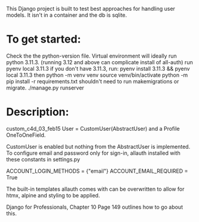 
This Django project is built to test best approaches for handling user models. It isn't in a container and the db is sqlite.

# To get started:

Check the the python-version file. Virtual environment will ideally run python 3.11.3. (running 3.12 and above can complicate install of all-auth) 
run
pyenv local 3.11.3
if you don't have 3.11.3, run: 
pyenv install 3.11.3 && pyenv local 3.11.3
then
python -m venv venv
source venv/bin/activate
python -m pip install -r requirements.txt
shouldn't need to run makemigrations or migrate. 
./manage.py runserver




# Description:

custom_c4d_03_feb15
User = CustomUser(AbstractUser) and a Profile OneToOneField. 


CustomUser is enabled but nothing from the AbstractUser is implemented. 
To configure email and password only for sign-in, allauth installed with these constants in settings.py 

ACCOUNT_LOGIN_METHODS = {"email"}
ACCOUNT_EMAIL_REQUIRED = True


The built-in templates allauth comes with can be overwritten to allow for htmx, alpine and styling to be applied. 

Django for Professionals, Chapter 10 Page 149 outlines how to go about this.
